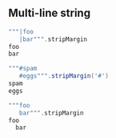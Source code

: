 ## Multi-line string
```scala
"""|foo
   |bar""".stripMargin
foo
bar

"""#spam
   #eggs""".stripMargin('#')
spam
eggs

"""foo
   bar""".stripMargin
foo
  bar 
```
